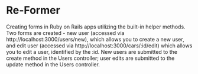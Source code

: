 # Re-Former
Creating forms in Ruby on Rails apps utilizing the built-in helper methods. Two forms are created - new user (accessed via http://localhost:3000/users/new), which allows you to create a new user, and edit user (accessed via http://localhost:3000/cars/:id/edit) which allows you to edit a user, identified by the :id. New users are submitted to the create method in the Users controller; user edits are submitted to the update method in the Users controller.
